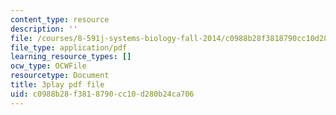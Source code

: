 ```yaml
---
content_type: resource
description: ''
file: /courses/8-591j-systems-biology-fall-2014/c0988b28f3818790cc10d280b24ca706_xNNxlsY-F-s.pdf
file_type: application/pdf
learning_resource_types: []
ocw_type: OCWFile
resourcetype: Document
title: 3play pdf file
uid: c0988b28-f381-8790-cc10-d280b24ca706
---
```

